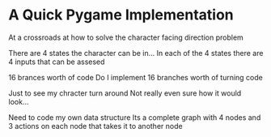 # A Quick Pygame Implementation
At a crossroads at how to solve the character facing direction problem

There are 4 states the character can be in...
In each of the 4 states there are 4 inputs that can be assesed

16 brances worth of code
Do I implement 16 branches worth of turning code

Just to see my chracter turn around
Not really even sure how it would look...

Need to code my own data structure
Its a complete graph with 4 nodes and 3 actions on each node that takes it to another node